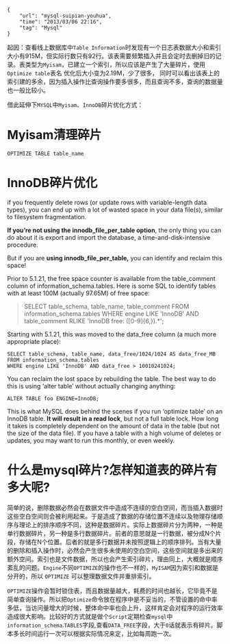 ```
{
    "url": "mysql-suipian-youhua",
    "time": "2013/03/06 22:16",
    "tag": "Mysql"
}
```

起因：查看线上数据库中`Table Information`时发现有一个日志表数据大小和索引大小有915M，但实际行数只有92行。该表需要频繁插入并且会定时去删掉旧的记录。表类型为`Myisam`，已建立一个索引，所以应该是产生了大量碎片，使用`Optimize table`表名 优化后大小变为2.19M，少了很多， 同时可以看出该表上的索引建的多余，因为插入操作比查询操作要多很多，而且查询不多，查询的数据量也一般比较小。

借此延伸下`MYSQL`中`Myisam`、`InnoDB`碎片优化方式：

# Myisam清理碎片

```
OPTIMIZE TABLE table_name
```

# InnoDB碎片优化

if you frequently delete rows (or update rows with variable-length data types), you can end up with a lot of wasted space in your data file(s), similar to filesystem fragmentation.

**If you’re not using the innodb_file_per_table option**, the only thing you can do about it is export and import the database, a time-and-disk-intensive procedure.

But if you are **using innodb_file_per_table,** you can identify and reclaim this space!

Prior to 5.1.21, the free space counter is available from the table_comment column of information_schema.tables. Here is some SQL to identify tables with at least 100M (actually 97.65M) of free space:

> SELECT table_schema, table_name, table_comment FROM information_schema.tables WHERE engine LIKE 'InnoDB' AND table_comment RLIKE 'InnoDB free: ([0-9]{6,}).*';

Starting with 5.1.21, this was moved to the data_free column (a much more appropriate place):

```
SELECT table_schema, table_name, data_free/1024/1024 AS data_free_MB 
FROM information_schema.tables 
WHERE engine LIKE 'InnoDB' AND data_free > 10010241024;
```

You can reclaim the lost space by rebuilding the table. The best way to do this is using ‘alter table’ without actually changing anything:

```
ALTER TABLE foo ENGINE=InnoDB;
```

This is what MySQL does behind the scenes if you run ‘optimize table’ on an InnoDB table. **It will result in a read lock**, but not a full table lock. How long it takes is completely dependent on the amount of data in the table (but not the size of the data file). If you have a table with a high volume of deletes or updates, you may want to run this monthly, or even weekly.

# 什么是mysql碎片?怎样知道表的碎片有多大呢?

简单的说，删除数据必然会在数据文件中造成不连续的空白空间，而当插入数据时这些空白空间则会被利用起来。于是造成了数据的存储位置不连续以及物理存储顺序与理论上的排序顺序不同，这种是数据碎片。实际上数据碎片分为两种，一种是单行数据碎片，另一种是多行数据碎片。前者的意思就是一行数据，被分成N个片段，存储在N个位置。后者的就是多行数据并未按照逻辑上的顺序排列。当有大量的删除和插入操作时，必然会产生很多未使用的空白空间，这些空间就是多出来的额外空间。索引也是文件数据，所以也会产生索引碎片，理由同上，大概就是顺序紊乱的问题。`Engine`不同`OPTIMIZE`的操作也不一样的，`MyISAM`因为索引和数据是分开的，所以 `OPTIMIZE` 可以整理数据文件并重排索引。

`OPTIMIZE`操作会暂时锁住表，而且数据量越大，耗费的时间也越长，它毕竟不是简单查询操作。所以把`Optimize`命令放在程序中是不妥当的，不管设置的命中率多低，当访问量增大的时候，整体命中率也会上升，这样肯定会对程序的运行效率造成很大影响。比较好的方式就是做个`Script`定期检查`mysql`中 `information_schema`.`TABLES`字段,查看`DATA_FREE`字段，大于`0`话就表示有碎片。脚本多长时间运行一次可以根据实际情况来定，比如每周跑一次。